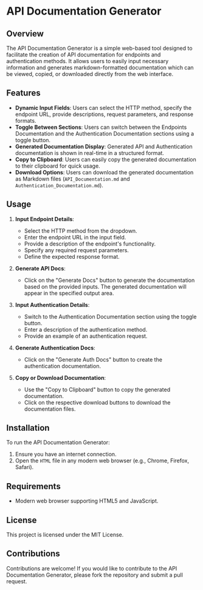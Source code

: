 # API Documentation Generator

## Overview

The API Documentation Generator is a simple web-based tool designed to facilitate the creation of API documentation for endpoints and authentication methods. It allows users to easily input necessary information and generates markdown-formatted documentation which can be viewed, copied, or downloaded directly from the web interface.

## Features

- **Dynamic Input Fields**: Users can select the HTTP method, specify the endpoint URL, provide descriptions, request parameters, and response formats.
- **Toggle Between Sections**: Users can switch between the Endpoints Documentation and the Authentication Documentation sections using a toggle button.
- **Generated Documentation Display**: Generated API and Authentication documentation is shown in real-time in a structured format.
- **Copy to Clipboard**: Users can easily copy the generated documentation to their clipboard for quick usage.
- **Download Options**: Users can download the generated documentation as Markdown files (`API_Documentation.md` and `Authentication_Documentation.md`).

## Usage

1. **Input Endpoint Details**:
   - Select the HTTP method from the dropdown.
   - Enter the endpoint URL in the input field.
   - Provide a description of the endpoint's functionality.
   - Specify any required request parameters.
   - Define the expected response format.

2. **Generate API Docs**:
   - Click on the "Generate Docs" button to generate the documentation based on the provided inputs. The generated documentation will appear in the specified output area.

3. **Input Authentication Details**:
   - Switch to the Authentication Documentation section using the toggle button.
   - Enter a description of the authentication method.
   - Provide an example of an authentication request.

4. **Generate Authentication Docs**:
   - Click on the "Generate Auth Docs" button to create the authentication documentation.

5. **Copy or Download Documentation**:
   - Use the "Copy to Clipboard" button to copy the generated documentation.
   - Click on the respective download buttons to download the documentation files.

## Installation

To run the API Documentation Generator:

1. Ensure you have an internet connection.
2. Open the `HTML` file in any modern web browser (e.g., Chrome, Firefox, Safari).

## Requirements

- Modern web browser supporting HTML5 and JavaScript.

## License

This project is licensed under the MIT License.

## Contributions

Contributions are welcome! If you would like to contribute to the API Documentation Generator, please fork the repository and submit a pull request.
